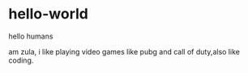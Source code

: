 # hello-world

hello humans


am zula, i like playing video games like pubg and 
call of duty,also like coding.










